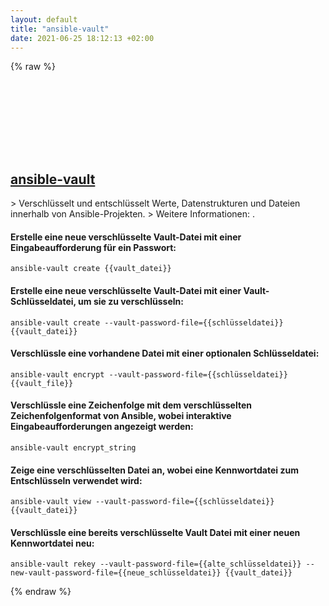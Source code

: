 ```yaml
---
layout: default
title: "ansible-vault"
date: 2021-06-25 18:12:13 +02:00
---
```

{% raw %}
<h2 id="ansible-vault">
  <a href="/de/common/ansible-vault.html">ansible-vault</a> <a href="#ansible-vault"><svg class="icon">
    <use href="/assets/images/unicode_sprite.svg#link" />
  </svg></a>
</h2>
> Verschlüsselt und entschlüsselt Werte, Datenstrukturen und Dateien innerhalb von Ansible-Projekten.
> Weitere Informationen: <https://docs.ansible.com/ansible/latest/user_guide/vault.html>.

#### Erstelle eine neue verschlüsselte Vault-Datei mit einer Eingabeaufforderung für ein Passwort:
```shell
ansible-vault create {{vault_datei}}
```
#### Erstelle eine neue verschlüsselte Vault-Datei mit einer Vault-Schlüsseldatei, um sie zu verschlüsseln:
```shell
ansible-vault create --vault-password-file={{schlüsseldatei}} {{vault_datei}}
```
#### Verschlüssle eine vorhandene Datei mit einer optionalen Schlüsseldatei:
```shell
ansible-vault encrypt --vault-password-file={{schlüsseldatei}} {{vault_file}}
```
#### Verschlüssle eine Zeichenfolge mit dem verschlüsselten Zeichenfolgenformat von Ansible, wobei interaktive Eingabeaufforderungen angezeigt werden:
```shell
ansible-vault encrypt_string
```
#### Zeige eine verschlüsselten Datei an, wobei eine Kennwortdatei zum Entschlüsseln verwendet wird:
```shell
ansible-vault view --vault-password-file={{schlüsseldatei}} {{vault_datei}}
```
#### Verschlüssle eine bereits verschlüsselte Vault Datei mit einer neuen Kennwortdatei neu:
```shell
ansible-vault rekey --vault-password-file={{alte_schlüsseldatei}} --new-vault-password-file={{neue_schlüsseldatei}} {{vault_datei}}
```
{% endraw %}